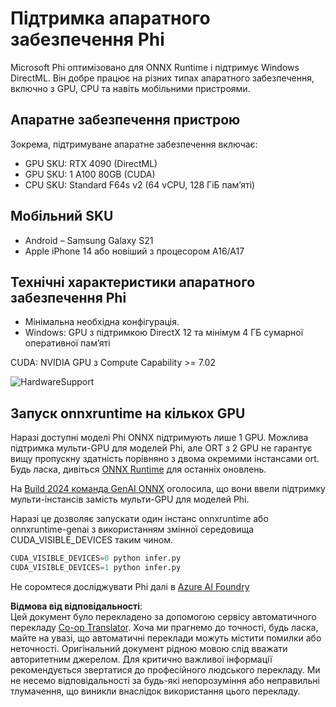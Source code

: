 <!--
CO_OP_TRANSLATOR_METADATA:
{
  "original_hash": "8cdc17ce0f10535da30b53d23fe1a795",
  "translation_date": "2025-07-09T19:39:40+00:00",
  "source_file": "md/01.Introduction/01/01.Hardwaresupport.md",
  "language_code": "uk"
}
-->
# Підтримка апаратного забезпечення Phi

Microsoft Phi оптимізовано для ONNX Runtime і підтримує Windows DirectML. Він добре працює на різних типах апаратного забезпечення, включно з GPU, CPU та навіть мобільними пристроями.

## Апаратне забезпечення пристрою  
Зокрема, підтримуване апаратне забезпечення включає:

- GPU SKU: RTX 4090 (DirectML)
- GPU SKU: 1 A100 80GB (CUDA)
- CPU SKU: Standard F64s v2 (64 vCPU, 128 ГіБ пам’яті)

## Мобільний SKU

- Android – Samsung Galaxy S21
- Apple iPhone 14 або новіший з процесором A16/A17

## Технічні характеристики апаратного забезпечення Phi

- Мінімальна необхідна конфігурація.
- Windows: GPU з підтримкою DirectX 12 та мінімум 4 ГБ сумарної оперативної пам’яті

CUDA: NVIDIA GPU з Compute Capability >= 7.02

![HardwareSupport](../../../../../imgs/01/01/01.phihardware.png)

## Запуск onnxruntime на кількох GPU

Наразі доступні моделі Phi ONNX підтримують лише 1 GPU. Можлива підтримка мульти-GPU для моделей Phi, але ORT з 2 GPU не гарантує вищу пропускну здатність порівняно з двома окремими інстансами ort. Будь ласка, дивіться [ONNX Runtime](https://onnxruntime.ai/) для останніх оновлень.

На [Build 2024 команда GenAI ONNX](https://youtu.be/WLW4SE8M9i8?si=EtG04UwDvcjunyfC) оголосила, що вони ввели підтримку мульти-інстансів замість мульти-GPU для моделей Phi.

Наразі це дозволяє запускати один інстанс onnxruntime або onnxruntime-genai з використанням змінної середовища CUDA_VISIBLE_DEVICES таким чином.

```Python
CUDA_VISIBLE_DEVICES=0 python infer.py
CUDA_VISIBLE_DEVICES=1 python infer.py
```

Не соромтеся досліджувати Phi далі в [Azure AI Foundry](https://ai.azure.com)

**Відмова від відповідальності**:  
Цей документ було перекладено за допомогою сервісу автоматичного перекладу [Co-op Translator](https://github.com/Azure/co-op-translator). Хоча ми прагнемо до точності, будь ласка, майте на увазі, що автоматичні переклади можуть містити помилки або неточності. Оригінальний документ рідною мовою слід вважати авторитетним джерелом. Для критично важливої інформації рекомендується звертатися до професійного людського перекладу. Ми не несемо відповідальності за будь-які непорозуміння або неправильні тлумачення, що виникли внаслідок використання цього перекладу.